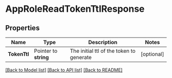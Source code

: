 # AppRoleReadTokenTtlResponse


## Properties

Name | Type | Description | Notes
------------ | ------------- | ------------- | -------------
**TokenTtl** | Pointer to **string** | The initial ttl of the token to generate | [optional] 





[[Back to Model list]](../README.md#documentation-for-models) [[Back to API list]](../README.md#documentation-for-api-endpoints) [[Back to README]](../README.md)


